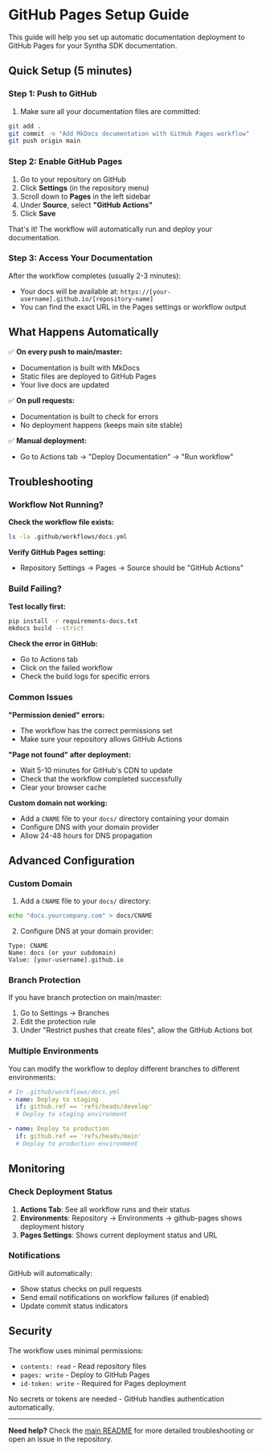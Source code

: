 # GitHub Pages Setup Guide

This guide will help you set up automatic documentation deployment to GitHub Pages for your Syntha SDK documentation.

## Quick Setup (5 minutes)

### Step 1: Push to GitHub

1. Make sure all your documentation files are committed:
```bash
git add .
git commit -m "Add MkDocs documentation with GitHub Pages workflow"
git push origin main
```

### Step 2: Enable GitHub Pages

1. Go to your repository on GitHub
2. Click **Settings** (in the repository menu)
3. Scroll down to **Pages** in the left sidebar
4. Under **Source**, select **"GitHub Actions"**
5. Click **Save**

That's it! The workflow will automatically run and deploy your documentation.

### Step 3: Access Your Documentation

After the workflow completes (usually 2-3 minutes):
- Your docs will be available at: `https://[your-username].github.io/[repository-name]`
- You can find the exact URL in the Pages settings or workflow output

## What Happens Automatically

✅ **On every push to main/master:**
- Documentation is built with MkDocs
- Static files are deployed to GitHub Pages
- Your live docs are updated

✅ **On pull requests:**
- Documentation is built to check for errors
- No deployment happens (keeps main site stable)

✅ **Manual deployment:**
- Go to Actions tab → "Deploy Documentation" → "Run workflow"

## Troubleshooting

### Workflow Not Running?

**Check the workflow file exists:**
```bash
ls -la .github/workflows/docs.yml
```

**Verify GitHub Pages setting:**
- Repository Settings → Pages → Source should be "GitHub Actions"

### Build Failing?

**Test locally first:**
```bash
pip install -r requirements-docs.txt
mkdocs build --strict
```

**Check the error in GitHub:**
- Go to Actions tab
- Click on the failed workflow
- Check the build logs for specific errors

### Common Issues

**"Permission denied" errors:**
- The workflow has the correct permissions set
- Make sure your repository allows GitHub Actions

**"Page not found" after deployment:**
- Wait 5-10 minutes for GitHub's CDN to update
- Check that the workflow completed successfully
- Clear your browser cache

**Custom domain not working:**
- Add a `CNAME` file to your `docs/` directory containing your domain
- Configure DNS with your domain provider
- Allow 24-48 hours for DNS propagation

## Advanced Configuration

### Custom Domain

1. Add a `CNAME` file to your `docs/` directory:
```bash
echo "docs.yourcompany.com" > docs/CNAME
```

2. Configure DNS at your domain provider:
```
Type: CNAME
Name: docs (or your subdomain)
Value: [your-username].github.io
```

### Branch Protection

If you have branch protection on main/master:
1. Go to Settings → Branches
2. Edit the protection rule
3. Under "Restrict pushes that create files", allow the GitHub Actions bot

### Multiple Environments

You can modify the workflow to deploy different branches to different environments:

```yaml
# In .github/workflows/docs.yml
- name: Deploy to staging
  if: github.ref == 'refs/heads/develop'
  # Deploy to staging environment

- name: Deploy to production  
  if: github.ref == 'refs/heads/main'
  # Deploy to production environment
```

## Monitoring

### Check Deployment Status

1. **Actions Tab**: See all workflow runs and their status
2. **Environments**: Repository → Environments → github-pages shows deployment history
3. **Pages Settings**: Shows current deployment status and URL

### Notifications

GitHub will automatically:
- Show status checks on pull requests
- Send email notifications on workflow failures (if enabled)
- Update commit status indicators

## Security

The workflow uses minimal permissions:
- `contents: read` - Read repository files
- `pages: write` - Deploy to GitHub Pages
- `id-token: write` - Required for Pages deployment

No secrets or tokens are needed - GitHub handles authentication automatically.

---

**Need help?** Check the [main README](README.md) for more detailed troubleshooting or open an issue in the repository.